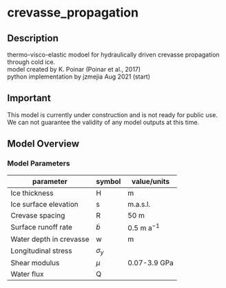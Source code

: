 # crevasse_propagation


## Description
thermo-visco-elastic modoel for hydraulically driven crevasse propagation through cold ice.  
model created by K. Poinar (Poinar et al., 2017)  
python implementation by jzmejia Aug 2021 (start)


## Important
This model is currently under construction and is not ready for public use.  We can not guarantee the validity of any model outputs at this time.





## Model Overview


### Model Parameters  

parameter | symbol |  value/units   
----------|--------|-------  
Ice thickness | H | m  
Ice surface elevation | s | m.a.s.l.  
Crevase spacing | R | 50 m
Surface runoff rate | $\dot b$ | 0.5 m a$^{-1}$  
Water depth in crevasse | w | m  
Longitudinal stress | $\sigma _{y}$ |  
Shear modulus | $\mu$ | 0.07-3.9 GPa  
Water flux | Q | 
